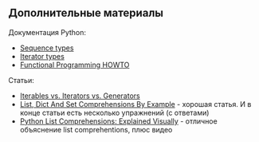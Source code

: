 ## Дополнительные материалы

Документация Python:

* [Sequence types](https://docs.python.org/3/library/stdtypes.html#sequence-types-list-tuple-range)
* [Iterator types](https://docs.python.org/3/library/stdtypes.html#iterator-types)
* [Functional Programming HOWTO](https://docs.python.org/3/howto/functional.html)

Статьи:

* [Iterables vs. Iterators vs. Generators](http://nvie.com/posts/iterators-vs-generators/)
* [List, Dict And Set Comprehensions By Example](https://www.smallsurething.com/list-dict-and-set-comprehensions-by-example/) - хорошая статья. И в конце статьи есть несколько упражнений (с ответами)
* [Python List Comprehensions: Explained Visually](http://treyhunner.com/2015/12/python-list-comprehensions-now-in-color/) - отличное объяснение list comprehentions, плюс видео

